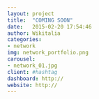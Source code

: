```yaml
---
layout: project
title:  "COMING SOON"
date:   2015-02-20 17:54:46
author: Wikitalia
categories:
- network
img: network_portfolio.png
carousel:
- network_01.jpg
client: #hashtag
dashboard: http://
website: http://
---
```

